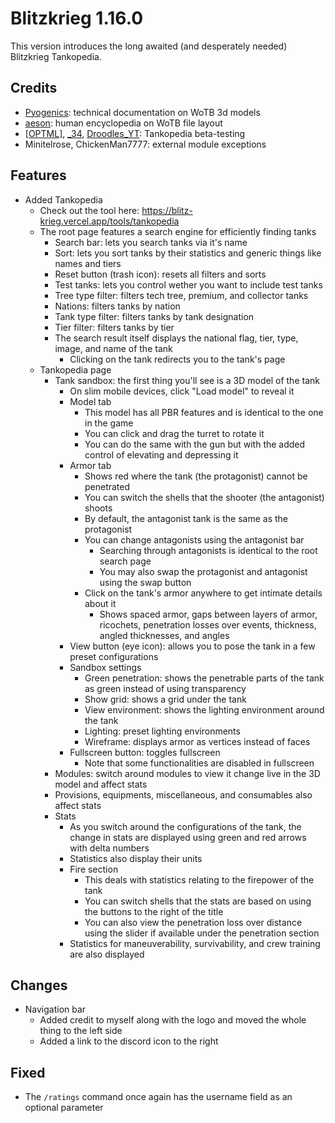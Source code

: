 # Blitzkrieg 1.16.0

This version introduces the long awaited (and desperately needed) Blitzkrieg Tankopedia.

## Credits

- [Pyogenics](https://github.com/pyogenics): technical documentation on WoTB 3d models
- [aeson](https://discord.gg/WHdER7ZPAD): human encyclopedia on WoTB file layout
- [\[OPTML\]](https://discord.gg/Su8w9KtEVE), [\_34](https://www.twitch.tv/34wotb), [Droodles_YT](https://www.youtube.com/@DroodlesBlitz): Tankopedia beta-testing
- Minitelrose, ChickenMan7777: external module exceptions

## Features

- Added Tankopedia
  - Check out the tool here: https://blitz-krieg.vercel.app/tools/tankopedia
  - The root page features a search engine for efficiently finding tanks
    - Search bar: lets you search tanks via it's name
    - Sort: lets you sort tanks by their statistics and generic things like names and tiers
    - Reset button (trash icon): resets all filters and sorts
    - Test tanks: lets you control wether you want to include test tanks
    - Tree type filter: filters tech tree, premium, and collector tanks
    - Nations: filters tanks by nation
    - Tank type filter: filters tanks by tank designation
    - Tier filter: filters tanks by tier
    - The search result itself displays the national flag, tier, type, image, and name of the tank
      - Clicking on the tank redirects you to the tank's page
  - Tankopedia page
    - Tank sandbox: the first thing you'll see is a 3D model of the tank
      - On slim mobile devices, click "Load model" to reveal it
      - Model tab
        - This model has all PBR features and is identical to the one in the game
        - You can click and drag the turret to rotate it
        - You can do the same with the gun but with the added control of elevating and depressing it
      - Armor tab
        - Shows red where the tank (the protagonist) cannot be penetrated
        - You can switch the shells that the shooter (the antagonist) shoots
        - By default, the antagonist tank is the same as the protagonist
        - You can change antagonists using the antagonist bar
          - Searching through antagonists is identical to the root search page
          - You may also swap the protagonist and antagonist using the swap button
        - Click on the tank's armor anywhere to get intimate details about it
          - Shows spaced armor, gaps between layers of armor, ricochets, penetration losses over events, thickness, angled thicknesses, and angles
      - View button (eye icon): allows you to pose the tank in a few preset configurations
      - Sandbox settings
        - Green penetration: shows the penetrable parts of the tank as green instead of using transparency
        - Show grid: shows a grid under the tank
        - View environment: shows the lighting environment around the tank
        - Lighting: preset lighting environments
        - Wireframe: displays armor as vertices instead of faces
      - Fullscreen button: toggles fullscreen
        - Note that some functionalities are disabled in fullscreen
    - Modules: switch around modules to view it change live in the 3D model and affect stats
    - Provisions, equipments, miscellaneous, and consumables also affect stats
    - Stats
      - As you switch around the configurations of the tank, the change in stats are displayed using green and red arrows with delta numbers
      - Statistics also display their units
      - Fire section
        - This deals with statistics relating to the firepower of the tank
        - You can switch shells that the stats are based on using the buttons to the right of the title
        - You can also view the penetration loss over distance using the slider if available under the penetration section
      - Statistics for maneuverability, survivability, and crew training are also displayed

## Changes

- Navigation bar
  - Added credit to myself along with the logo and moved the whole thing to the left side
  - Added a link to the discord icon to the right

## Fixed

- The `/ratings` command once again has the username field as an optional parameter
